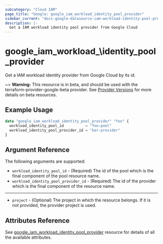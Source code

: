 ```yaml
---
subcategory: "Cloud IAM"
page_title: "Google: google_iam_workload_identity_pool_provider"
sidebar_current: "docs-google-datasource-iam-workload-identity-pool-provider"
description: |-
  Get a IAM workload identity pool provider from Google Cloud
---
```


# google\_iam\_workload_\identity\_pool\_provider

Get a IAM workload identity provider from Google Cloud by its id.

~> **Warning:** This resource is in beta, and should be used with the terraform-provider-google-beta provider.
See [Provider Versions](https://terraform.io/docs/providers/google/guides/provider_versions.html) for more details on beta resources.

## Example Usage

```tf
data "google_iam_workload_identity_pool_provider" "foo" {
  workload_identity_pool_id          = "foo-pool"
  workload_identity_pool_provider_id = "bar-provider"
}
```

## Argument Reference

The following arguments are supported:

* `workload_identity_pool_id` - (Required) The id of the pool which is the
    final component of the pool resource name.
* `workload_identity_pool_provider_id` - (Required) The id of the provider which is the
    final component of the resource name.

- - -

* `project` - (Optional) The project in which the resource belongs. If it
    is not provided, the provider project is used.

## Attributes Reference
See [google_iam_workload_identity_pool_provider](https://www.terraform.io/docs/providers/google/r/iam_workload_identity_pool_provider.html) resource for details of all the available attributes.
